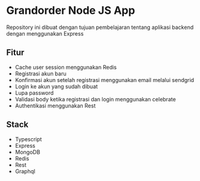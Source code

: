 # Grandorder Node JS App

Repository ini dibuat dengan tujuan pembelajaran tentang aplikasi backend dengan menggunakan Express

## Fitur

- Cache user session menggunakan Redis
- Registrasi akun baru
- Konfirmasi akun setelah registrasi menggunakan email melalui sendgrid
- Login ke akun yang sudah dibuat
- Lupa password
- Validasi body ketika registrasi dan login menggunakan celebrate
- Authentikasi menggunakan Rest

## Stack

- Typescript
- Express
- MongoDB
- Redis
- Rest
- Graphql
